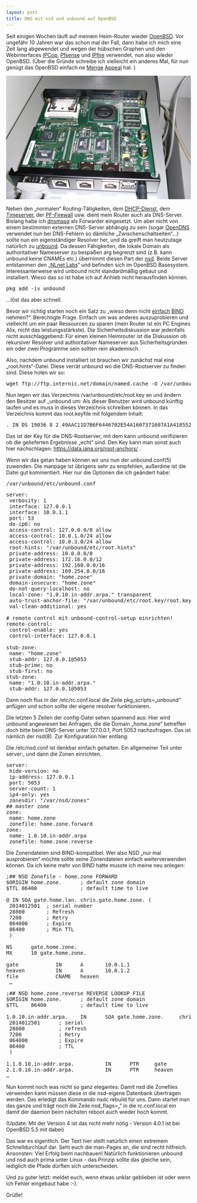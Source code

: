 ```yaml
---
layout: post
title: DNS mit nsd und unbound auf OpenBSD
---
```


Seit einigen Wochen läuft auf meinem Heim-Router wieder <a title="OpenBSD" href="http://www.openbsd.org" target="_blank">OpenBSD</a>. Vor ungefähr 10 Jahren war das schon mal der Fall, dann habe ich mich eine Zeit lang abgewendet und wegen der hübschen Graphen und den Webinterfaces <a title="IPCop" href="http://ipcop.org/" target="_blank">IPCop</a>, <a title="PFSense" href="http://pfsense.com/" target="_blank">Pfsense</a> und <a title="IPFire" href="http://www.ipfire.org/" target="_blank">IPfire</a> verwendet, nun also wieder OpenBSD. (Über die Gründe schreibe ich vielleicht ein anderes Mal, für nun genügt das OpenBSD einfach ne <a title="Gruende 1" href="http://bsdhosting.co.za/openbsd.html" target="_blank">Menge</a> <a title="OpenBSD Talk by Michael W. Lucas" href="http://www.youtube.com/watch?v=BXPV3vJF99k" target="_blank">Appeal</a> hat. )

![Image of an alix](/assets/alix.jpg)

Neben den „normalen“ Routing-Tätigkeiten, dem <a title="DHCP auf OpenBSD" href="http://openbsd.org/faq/faq6.html#DHCP" target="_blank">DHCP-Dienst</a>, dem <a title="Timeserver auf OpenBSD" href="http://openbsd.org/faq/faq6.html#OpenNTPD" target="_blank">Timeserver</a>, der <a title="pf" href="http://openbsd.org/faq/pf/index.html" target="_blank">PF-Firewall</a> usw. dient mein Router auch als DNS-Server. Bislang habe ich <a title="dnsmasq Homepage" href="http://www.thekelleys.org.uk/dnsmasq/doc.html" target="_blank">dnsmasq</a> als Forwarder eingesetzt. Um aber nicht von einem bestimmten externen DNS-Server abhängig zu sein (sogar <a title="OpenDNS" href="http://www.opendns.com/" target="_blank">OpenDNS</a> verwendet nun bei DNS-Fehlern so dämliche „Zwischenschaltseiten“…) sollte nun ein eigenständiger Resolver her, und da greift man heutzutage natürlich zu <a title="Unbound Homepage" href="http://www.unbound.net/index.html" target="_blank">unbound</a>. Da dessen Fähigkeiten, die lokale Domain als authoritativer Nameserver zu bespaßen arg begrenzt sind (z.B. kann unbound keine CNAMEs etc.) übernimmt diesen Part der <a title="NSD" href="http://www.nlnetlabs.nl/projects/nsd/" target="_blank">nsd</a>. Beide Server entstammen den „<a title="NLnet" href="http://www.nlnetlabs.nl/" target="_blank">NLnet Labs</a>“ und befinden sich im OpenBSD Basesystem. Interessanterweise wird unbound nicht standardmäßig gebaut und installiert. Wieso das so ist habe ich auf Anhieb nicht herausfinden können.
<pre>pkg_add -iv unbound</pre>
...löst das aber schnell.

Bevor wir richtig starten noch ein Satz zu „wieso denn nicht <a title="OpenBSD BIND manpage" href="http://www.openbsd.org/cgi-bin/man.cgi?query=named&amp;apropos=0&amp;sektion=0&amp;manpath=OpenBSD+Current&amp;arch=i386&amp;format=html">einfach</a> <a title="BIND" href="https://www.isc.org/downloads/bind/">BIND</a> nehmen?“. Berechtigte Frage. Einfach um was anderes auszuprobieren und vielleicht um ein paar Ressourcen zu sparen (mein Router ist ein PC Engines Alix, nicht das leistungsstärkste). Die Sicherheitsdiskussion war jedenfalls nicht ausschlaggebend: Für einen kleinen Heimrouter ist die Diskussion ob rekursiver Resolver und authoritativer Nameserver aus Sicherheitsgründen ein oder zwei Programme sein sollten rein akademisch.

Also, nachdem unbound installiert ist brauchen wir zunächst mal eine „root.hints“-Datei. Diese verrät unbound wo die DNS-Rootserver zu finden sind.
Diese holen wir so:
<pre>wget ftp://ftp.internic.net/domain/named.cache -O /var/unbound/etc/root.hints</pre>
Nun legen wir das Verzeichnis /var/unbound/etc/root.key an und ändern den Besitzer auf _unbound um: Als dieser Benutzer wird unbound künftig laufen und es muss in dieses Verzeichnis schreiben können. In das Verzeichnis kommt das root.keyfile mit folgendem Inhalt:
<pre>. IN DS 19036 8 2 49AAC11D7B6F6446702E54A1607371607A1A41855200FD2CE1CDDE32F24E8FB5</pre>
Das ist der Key für die DNS-Rootserver, mit dem kann unbound verifizieren ob die gelieferten Ergebnisse „echt“ sind. Den Key kann man sonst auch hier nachschlagen: <a href="https://data.iana.org/root-anchors/">https://data.iana.org/root-anchors/</a> .

Wenn wir das getan haben können wir uns nun der unbound.conf(5) zuwenden. Die manpage ist übrigens sehr zu empfehlen, außerdme ist die Datei gut kommentiert. Hier nur die Optionen die ich geändert habe:
<pre>/var/unbound/etc/unbound.conf</pre>
<pre>server:
 verbosity: 1
 interface: 127.0.0.1
 interface: 10.0.1.1
 port: 53
 do-ip6: no
 access-control: 127.0.0.0/8 allow
 access-control: 10.0.1.0/24 allow
 access-control: 10.0.3.0/24 allow
 root-hints: "/var/unbound/etc/root.hints"
 private-address: 10.0.0.0/8
 private-address: 172.16.0.0/12
 private-address: 192.168.0.0/16
 private-address: 169.254.0.0/16
 private-domain: "home.zone"
 domain-insecure: "home.zone"
 do-not-query-localhost: no
 local-zone: "1.0.10.in-addr.arpa." transparent
 auto-trust-anchor-file: "/var/unbound/etc/root.key/root.keyfile"
 val-clean-additional: yes

# remote control mit unbound-control-setup einrichten!
remote-control:
 control-enable: yes
 control-interface: 127.0.0.1

stub-zone:
 name: "home.zone"
 stub-addr: 127.0.0.1@5053
 stub-prime: no
 stub-first: no
stub-zone:
 name: "1.0.10.in-addr.arpa."
 stub-addr: 127.0.0.1@5053</pre>
Dann noch flux in der /etc/rc.conf.local die Zeile pkg_scripts=„unbound“ anfügen und schon sollte der eigene resolver funktionieren.

Die letzten 5 Zeilen der config-Datei sehen spannend aus: Hier wird unbound angewiesen bei Anfragen, die die Domain „home.zone“ betreffen doch bitte beim DNS-Server unter 127.0.0.1, Port 5053 nachzufragen. Das ist nämlich der nsd(8). Zur Konfiguration hier entlang:

Die /etc/nsd.conf ist denkbar einfach gehalten. Ein allgemeiner Teil unter server:, und dann die Zonen einrichten.
<pre>server:
 hide-version: no
 ip-address: 127.0.0.1
 port: 5053
 server-count: 1
 ip4-only: yes
 zonesdir: "/var/nsd/zones"
## master zone
zone:
 name: home.zone
 zonefile: home.zone.forward
zone:
 name: 1.0.10.in-addr.arpa
 zonefile: home.zone.reverse</pre>
Die Zonendateien sind BIND-kompatibel. Wer also NSD „nur mal ausprobieren“ möchte sollte seine Zonendateien einfach weiterverwenden können. Da ich keine mehr von BIND hatte musste ich meine neu anlegen:
<pre>;## NSD Zonefile - home.zone FORWARD
$ORIGIN home.zone.      ; default zone domain
$TTL 86400              ; default time to live

@ IN SOA gate.home.lan. chris.gate.home.zone. (
 2014012501  ; serial number
 28800       ; Refresh
 7200        ; Retry
 864000      ; Expire
 86400       ; Min TTL
 )

NS      gate.home.zone.
MX      10 gate.home.zone.

gate            IN      A       10.0.1.1
heaven          IN      A       10.0.1.2
file            CNAME   heaven
 …</pre>
<pre>;## NSD home.zone.reverse REVERSE LOOKUP FILE
$ORIGIN home.zone.      ; default zone domain
$TTL    86400           ; default time to live

1.0.10.in-addr.arpa.    IN      SOA gate.home.zone.     chris.gate.home.zone. (
 2014012501      ; serial
 28800           ; refresh
 7200            ; Retry
 864000          ; Expire
 86400           ; TTL
 )

1.1.0.10.in-addr.arpa.          IN      PTR     gate
2.1.0.10.in-addr.arpa.          IN      PTR     heaven
…</pre>
Nun kommt noch was nicht so ganz elegantes: Damit nsd die Zonefiles verwenden kann müssen diese in die nsd-eigene Datenbank übertragen werden. Das erledigt das Kommando nsdc rebuild für uns. Dann startet man das ganze und trägt noch die Zeile nsd_flags=„“ in die rc.conf.local ein damit der daemon beim nächsten reboot auch wieder hoch kommt.

(Update: Mit der Version 4 ist das nicht mehr nötig - Version 4.0.1 ist bei OpenBSD 5.5 mit dabei)

Das war es eigentlich. Der Text hier stellt natürlich einen extremem Schnelldurchlauf dar. Seht euch die man-Pages an, die sind recht hilfreich. Ansonsten: Viel Erfolg beim nachbauen! Natürlich funktionieren unbound und nsd auch prima unter Linux - das Prinzip sollte das gleiche sein, lediglich die Pfade dürften sich unterscheiden.

Und zu guter letzt: meldet euch, wenn etwas unklar geblieben ist oder wenn ich Fehler eingebaut habe :-).

Grüße!